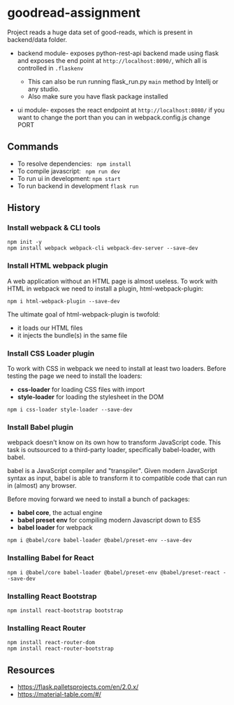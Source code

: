 # goodread-assignment

Project reads a huge data set of good-reads, which is present in backend/data folder.

* backend module- exposes python-rest-api backend made using flask and exposes the end point at ```http://localhost:8090/```, which all is controlled in ```.flaskenv```
    * This can also be run running flask_run.py ```main``` method by Intellj or any studio.
    * Also make sure you have flask package installed

* ui module- exposes the react endpoint at ```http://localhost:8080/``` if you want to change the port than you can in webpack.config.js change PORT


## Commands

* To resolve dependencies: ``` npm install```
* To compile javascript: ``` npm run dev```
* To run ui in development: ```npm start```
* To run backend in development ```flask run```


## History
### Install webpack & CLI tools
``` 
npm init -y
npm install webpack webpack-cli webpack-dev-server --save-dev
```


### Install HTML webpack plugin
A web application without an HTML page is almost useless. To work with HTML in webpack we need to install a plugin, html-webpack-plugin:
``` 
npm i html-webpack-plugin --save-dev
```
The ultimate goal of html-webpack-plugin is twofold:

* it loads our HTML files
* it injects the bundle(s) in the same file


### Install CSS Loader plugin
To work with CSS in webpack we need to install at least two loaders.
Before testing the page we need to install the loaders:

* __css-loader__ for loading CSS files with import
* __style-loader__ for loading the stylesheet in the DOM
``` 
npm i css-loader style-loader --save-dev
```

### Install Babel plugin

webpack doesn't know on its own how to transform JavaScript code. This task is outsourced to a third-party loader, specifically babel-loader, with babel.

babel is a JavaScript compiler and "transpiler". Given modern JavaScript syntax as input, babel is able to transform it to compatible code that can run in (almost) any browser.

Before moving forward we need to install a bunch of packages:
* __babel core__, the actual engine
* __babel preset env__ for compiling modern Javascript down to ES5
* __babel loader__ for webpack

``` 
npm i @babel/core babel-loader @babel/preset-env --save-dev
```


### Installing Babel for React

``` 
npm i @babel/core babel-loader @babel/preset-env @babel/preset-react --save-dev
```


### Installing React Bootstrap

``` 
npm install react-bootstrap bootstrap
```

### Installing React Router

``` 
npm install react-router-dom
npm install react-router-bootstrap
```

## Resources

* https://flask.palletsprojects.com/en/2.0.x/
* https://material-table.com/#/
